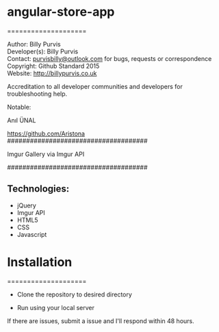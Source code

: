 # angular-store-app
====================

Author: Billy Purvis <br>
Developer(s): Billy Purvis <br>
Contact: purvisbilly@outlook.com for bugs, requests or correspondence <br>
Copyright: Github Standard 2015 <br>
Website: http://billypurvis.co.uk <br>

Accreditation to all developer communities and developers for troubleshooting help. <br>

Notable: 

Anıl ÜNAL <br>

https://github.com/Aristona
#####################################
 
Imgur Gallery via Imgur API

#####################################

Technologies: 
--------------

- jQuery
- Imgur API
- HTML5
- CSS
- Javascript


# Installation
====================

- Clone the repository to desired directory

- Run using your local server

If there are issues, submit a issue and I'll respond within 48 hours.  
